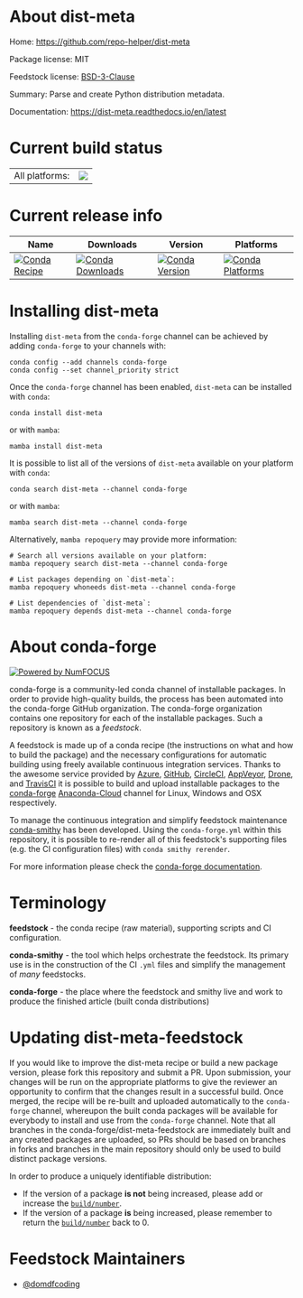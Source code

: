 About dist-meta
===============

Home: https://github.com/repo-helper/dist-meta

Package license: MIT

Feedstock license: [BSD-3-Clause](https://github.com/conda-forge/dist-meta-feedstock/blob/main/LICENSE.txt)

Summary: Parse and create Python distribution metadata.

Documentation: https://dist-meta.readthedocs.io/en/latest

Current build status
====================


<table><tr><td>All platforms:</td>
    <td>
      <a href="https://dev.azure.com/conda-forge/feedstock-builds/_build/latest?definitionId=15882&branchName=main">
        <img src="https://dev.azure.com/conda-forge/feedstock-builds/_apis/build/status/dist-meta-feedstock?branchName=main">
      </a>
    </td>
  </tr>
</table>

Current release info
====================

| Name | Downloads | Version | Platforms |
| --- | --- | --- | --- |
| [![Conda Recipe](https://img.shields.io/badge/recipe-dist--meta-green.svg)](https://anaconda.org/conda-forge/dist-meta) | [![Conda Downloads](https://img.shields.io/conda/dn/conda-forge/dist-meta.svg)](https://anaconda.org/conda-forge/dist-meta) | [![Conda Version](https://img.shields.io/conda/vn/conda-forge/dist-meta.svg)](https://anaconda.org/conda-forge/dist-meta) | [![Conda Platforms](https://img.shields.io/conda/pn/conda-forge/dist-meta.svg)](https://anaconda.org/conda-forge/dist-meta) |

Installing dist-meta
====================

Installing `dist-meta` from the `conda-forge` channel can be achieved by adding `conda-forge` to your channels with:

```
conda config --add channels conda-forge
conda config --set channel_priority strict
```

Once the `conda-forge` channel has been enabled, `dist-meta` can be installed with `conda`:

```
conda install dist-meta
```

or with `mamba`:

```
mamba install dist-meta
```

It is possible to list all of the versions of `dist-meta` available on your platform with `conda`:

```
conda search dist-meta --channel conda-forge
```

or with `mamba`:

```
mamba search dist-meta --channel conda-forge
```

Alternatively, `mamba repoquery` may provide more information:

```
# Search all versions available on your platform:
mamba repoquery search dist-meta --channel conda-forge

# List packages depending on `dist-meta`:
mamba repoquery whoneeds dist-meta --channel conda-forge

# List dependencies of `dist-meta`:
mamba repoquery depends dist-meta --channel conda-forge
```


About conda-forge
=================

[![Powered by
NumFOCUS](https://img.shields.io/badge/powered%20by-NumFOCUS-orange.svg?style=flat&colorA=E1523D&colorB=007D8A)](https://numfocus.org)

conda-forge is a community-led conda channel of installable packages.
In order to provide high-quality builds, the process has been automated into the
conda-forge GitHub organization. The conda-forge organization contains one repository
for each of the installable packages. Such a repository is known as a *feedstock*.

A feedstock is made up of a conda recipe (the instructions on what and how to build
the package) and the necessary configurations for automatic building using freely
available continuous integration services. Thanks to the awesome service provided by
[Azure](https://azure.microsoft.com/en-us/services/devops/), [GitHub](https://github.com/),
[CircleCI](https://circleci.com/), [AppVeyor](https://www.appveyor.com/),
[Drone](https://cloud.drone.io/welcome), and [TravisCI](https://travis-ci.com/)
it is possible to build and upload installable packages to the
[conda-forge](https://anaconda.org/conda-forge) [Anaconda-Cloud](https://anaconda.org/)
channel for Linux, Windows and OSX respectively.

To manage the continuous integration and simplify feedstock maintenance
[conda-smithy](https://github.com/conda-forge/conda-smithy) has been developed.
Using the ``conda-forge.yml`` within this repository, it is possible to re-render all of
this feedstock's supporting files (e.g. the CI configuration files) with ``conda smithy rerender``.

For more information please check the [conda-forge documentation](https://conda-forge.org/docs/).

Terminology
===========

**feedstock** - the conda recipe (raw material), supporting scripts and CI configuration.

**conda-smithy** - the tool which helps orchestrate the feedstock.
                   Its primary use is in the construction of the CI ``.yml`` files
                   and simplify the management of *many* feedstocks.

**conda-forge** - the place where the feedstock and smithy live and work to
                  produce the finished article (built conda distributions)


Updating dist-meta-feedstock
============================

If you would like to improve the dist-meta recipe or build a new
package version, please fork this repository and submit a PR. Upon submission,
your changes will be run on the appropriate platforms to give the reviewer an
opportunity to confirm that the changes result in a successful build. Once
merged, the recipe will be re-built and uploaded automatically to the
`conda-forge` channel, whereupon the built conda packages will be available for
everybody to install and use from the `conda-forge` channel.
Note that all branches in the conda-forge/dist-meta-feedstock are
immediately built and any created packages are uploaded, so PRs should be based
on branches in forks and branches in the main repository should only be used to
build distinct package versions.

In order to produce a uniquely identifiable distribution:
 * If the version of a package **is not** being increased, please add or increase
   the [``build/number``](https://docs.conda.io/projects/conda-build/en/latest/resources/define-metadata.html#build-number-and-string).
 * If the version of a package **is** being increased, please remember to return
   the [``build/number``](https://docs.conda.io/projects/conda-build/en/latest/resources/define-metadata.html#build-number-and-string)
   back to 0.

Feedstock Maintainers
=====================

* [@domdfcoding](https://github.com/domdfcoding/)

